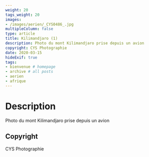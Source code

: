 ```yaml
---
weight: 20
tags_weight: 20
images:
- /images/aerien/_CYS0486_.jpg
multipleColumn: false
type: article
title: Kilimandjaro (1)
description: Photo du mont Kilimandjaro prise depuis un avion
copyright: CYS Photographie
date: 2020-03-15
hideExif: true
tags:
- bienvenue # homepage
- archive # all posts
- aerien
- afrique
---
```


# Description

Photo du mont Kilimandjaro prise depuis un avion

## Copyright

CYS Photographie
